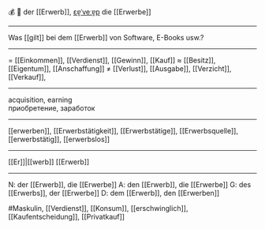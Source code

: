 💰 🔵 der [[Erwerb]], [ɛɐ̯ˈveːɐ̯p](https://youglish.com/pronounce/Erwerb/german)
die [[Erwerbe]]

---
Was [[gilt]] bei dem [[Erwerb]] von Software, E-Books usw.?

---
= [[Einkommen]], [[Verdienst]], [[Gewinn]], [[Kauf]]
≈ [[Besitz]], [[Eigentum]], [[Anschaffung]]
≠ [[Verlust]], [[Ausgabe]], [[Verzicht]], [[Verkauf]],

---
acquisition, earning  
приобретение, заработок

---
[[erwerben]], [[Erwerbstätigkeit]], [[Erwerbstätige]], [[Erwerbsquelle]],  [[erwerbstätig]], [[erwerbslos]]

---
[[Er]]|[[werb]]
[[Erwerb]]


---
N: der [[Erwerb]], die [[Erwerbe]]
A: den [[Erwerb]], die [[Erwerbe]]
G: des [[Erwerbs]], der [[Erwerbe]]
D: dem [[Erwerb]], den [[Erwerben]]

#Maskulin, [[Verdienst]], [[Konsum]], [[erschwinglich]], [[Kaufentscheidung]], [[Privatkauf]]